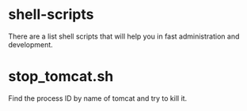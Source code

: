 shell-scripts
=============

There are a list shell scripts that will help you in fast administration and development.


stop_tomcat.sh
==============

Find the process ID by name of tomcat and try to kill it.
